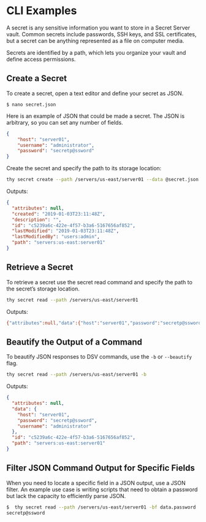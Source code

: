 ﻿[title]: # (CLI Examples)
[tags]: # (,)
[priority]: # (6000)

# CLI Examples

A secret is any sensitive information you want to store in a Secret Server vault. Common secrets include passwords, SSH keys, and SSL certificates, but a secret can be anything represented as a file on computer media.

Secrets are identified by a path, which lets you organize your vault and define access permissions.

## Create a Secret

To create a secret, open a text editor and define your secret as JSON.

`$ nano secret.json`

Here is an example of JSON that could be made a secret. The JSON is arbitrary, so you can set any number of fields.

```json
{
    "host": "server01",
    "username": "administrator",
    "password": "secretp@ssword"
}
```

Create the secret and specify the path to its storage location:

```bash
thy secret create --path /servers/us-east/server01 --data @secret.json
```

Outputs:

```json
{
  "attributes": null,
  "created": "2019-01-03T23:11:48Z",
  "description": "",
  "id": "c5239a6c-422e-4f57-b3a6-5167656af852",
  "lastModified": "2019-01-03T23:11:48Z",
  "lastModifiedBy": "users:admin",
  "path": "servers:us-east:server01"
}
```

## Retrieve a Secret

To retrieve a secret use the secret read command and specify the path to the secret’s storage location.

```bash
thy secret read --path /servers/us-east/server01
```

Outputs:

```bash
{"attributes":null,"data":{"host":"server01","password":"secretp@ssword","username":"administrator"},"id":"c5239a6c-422e-4f57-b3a6-5167656af852","path":"servers:us-east:server01"}
```

## Beautify the Output of a Command

To beautify JSON responses to DSV commands, use the `-b` or `--beautify` flag.

```bash
thy secret read --path /servers/us-east/server01 -b
```

Outputs:

```json
{
  "attributes": null,
  "data": {
    "host": "server01",
    "password": "secretp@ssword",
    "username": "administrator"
  },
  "id": "c5239a6c-422e-4f57-b3a6-5167656af852",
  "path": "servers:us-east:server01"
}
```

## Filter JSON Command Output for Specific Fields

When you need to locate a specific field in a JSON output, use a JSON filter. An example use case is writing scripts that need to obtain a password but lack the capacity to efficiently parse JSON.

```bash
$  thy secret read --path /servers/us-east/server01 -bf data.password
secretp@ssword
```





